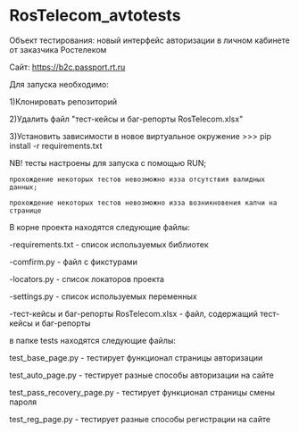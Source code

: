 # RosTelecom_avtotests
Объект тестирования: новый интерфейс авторизации в личном кабинете от заказчика Ростелеком


Сайт:  https://b2c.passport.rt.ru

Для запуска необходимо:

1)Клонировать репозиторий

2)Удалить файл "тест-кейсы и баг-репорты RosTelecom.xlsx"

3)Установить зависимости в новое виртуальное окружение >>> pip install -r requirements.txt

NB! тесты настроены для запуска с помощью RUN;

    прохождение некоторых тестов невозможно изза отсутствия валидных данных;
    
    прохождение некоторых тестов невозможно изза возникновения капчи на странице
    
    
В корне проекта находятся следующие файлы:

   -requirements.txt - список используемых библиотек

   -comfirm.py - файл с фикстурами

  -locators.py - список локаторов проекта

  -settings.py - список используемых переменных

  -тест-кейсы и баг-репорты RosTelecom.xlsx - файл, содержащий тест-кейсы и баг-репорты

 
 
 
в папке tests находятся следующие файлы:

   test_base_page.py - тестирует функционал страницы авторизации

  test_auto_page.py - тестирует разные способы авторизации на сайте

  test_pass_recovery_page.py - тестирует функционал страницы смены пароля

  test_reg_page.py - тестирует разные способы регистрации на сайте

